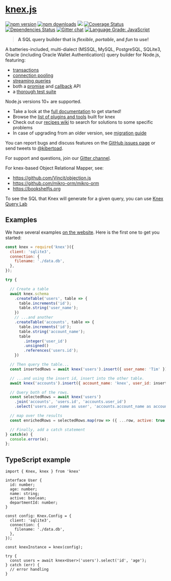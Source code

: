 # [knex.js](http://knexjs.org)

[![npm version](http://img.shields.io/npm/v/knex.svg)](https://npmjs.org/package/knex)
[![npm downloads](https://img.shields.io/npm/dm/knex.svg)](https://npmjs.org/package/knex)
![](https://github.com/knex/knex/workflows/CI/badge.svg)
[![Coverage Status](https://coveralls.io/repos/knex/knex/badge.svg?branch=master)](https://coveralls.io/r/knex/knex?branch=master)
[![Dependencies Status](https://david-dm.org/knex/knex.svg)](https://david-dm.org/knex/knex)
[![Gitter chat](https://badges.gitter.im/tgriesser/knex.svg)](https://gitter.im/tgriesser/knex)
[![Language Grade: JavaScript](https://img.shields.io/lgtm/grade/javascript/g/knex/knex.svg?logo=lgtm&logoWidth=18)](https://lgtm.com/projects/g/knex/knex/context:javascript)

> **A SQL query builder that is _flexible_, _portable_, and _fun_ to use!**

A batteries-included, multi-dialect (MSSQL, MySQL, PostgreSQL, SQLite3, Oracle (including Oracle Wallet Authentication)) query builder for
Node.js, featuring:

- [transactions](https://knexjs.org/#Transactions)
- [connection pooling](https://knexjs.org/#Installation-pooling)
- [streaming queries](https://knexjs.org/#Interfaces-Streams)
- both a [promise](https://knexjs.org/#Interfaces-Promises) and [callback](https://knexjs.org/#Interfaces-Callbacks) API
- a [thorough test suite](https://github.com/knex/knex/actions)

Node.js versions 10+ are supported.

* Take a look at the [full documentation](https://knexjs.org) to get started!
* Browse the [list of plugins and tools](https://github.com/knex/knex/blob/master/ECOSYSTEM.md) built for knex
* Check out our [recipes wiki](https://github.com/knex/knex/wiki/Recipes) to search for solutions to some specific problems  
* In case of upgrading from an older version, see [migration guide](https://github.com/knex/knex/blob/master/UPGRADING.md)

You can report bugs and discuss features on the [GitHub issues page](https://github.com/knex/knex/issues) or send tweets to [@kibertoad](http://twitter.com/kibertoad).


For support and questions, join our [Gitter channel](https://gitter.im/tgriesser/knex).

For knex-based Object Relational Mapper, see:

- https://github.com/Vincit/objection.js
- https://github.com/mikro-orm/mikro-orm
- https://bookshelfjs.org

To see the SQL that Knex will generate for a given query, you can use [Knex Query Lab](https://michaelavila.com/knex-querylab/)

## Examples

We have several examples [on the website](http://knexjs.org). Here is the first one to get you started:

```js
const knex = require('knex')({
  client: 'sqlite3',
  connection: {
    filename: './data.db',
  },
});

try {

  // Create a table
  await knex.schema
    .createTable('users', table => {
      table.increments('id');
      table.string('user_name');
    })
    // ...and another
    .createTable('accounts', table => {
      table.increments('id');
      table.string('account_name');
      table
        .integer('user_id')
        .unsigned()
        .references('users.id');
    })

  // Then query the table...
  const insertedRows = await knex('users').insert({ user_name: 'Tim' })

  // ...and using the insert id, insert into the other table.
  await knex('accounts').insert({ account_name: 'knex', user_id: insertedRows[0] })

  // Query both of the rows.
  const selectedRows = await knex('users')
    .join('accounts', 'users.id', 'accounts.user_id')
    .select('users.user_name as user', 'accounts.account_name as account')

  // map over the results
  const enrichedRows = selectedRows.map(row => ({ ...row, active: true }))

  // Finally, add a catch statement
} catch(e) {
  console.error(e);
};
```

## TypeScript example
```
import { Knex, knex } from 'knex'

interface User {
  id: number;
  age: number;
  name: string;
  active: boolean;
  departmentId: number;
}

const config: Knex.Config = {
  client: 'sqlite3',
  connection: {
    filename: './data.db',
  },
});

const knexInstance = knex(config);

try {
  const users = await knex<User>('users').select('id', 'age');
} catch (err) {
  // error handling
}
```
